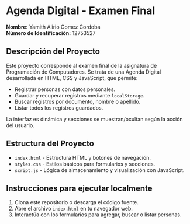 # Agenda Digital - Examen Final

**Nombre:** Yamith Alirio Gomez Cordoba  
**Número de Identificación:** 12753527

## Descripción del Proyecto
Este proyecto corresponde al examen final de la asignatura de Programación de Computadores. Se trata de una Agenda Digital desarrollada en HTML, CSS y JavaScript, que permite:

- Registrar personas con datos personales.
- Guardar y recuperar registros mediante `localStorage`.
- Buscar registros por documento, nombre o apellido.
- Listar todos los registros guardados.

La interfaz es dinámica y secciones se muestran/ocultan según la acción del usuario.

## Estructura del Proyecto
- `index.html` - Estructura HTML y botones de navegación.
- `styles.css` - Estilos básicos para formularios y secciones.
- `script.js` - Lógica de almacenamiento y visualización con JavaScript.

## Instrucciones para ejecutar localmente
1. Clona este repositorio o descarga el código fuente.
2. Abre el archivo `index.html` en tu navegador web.
3. Interactúa con los formularios para agregar, buscar o listar personas.


